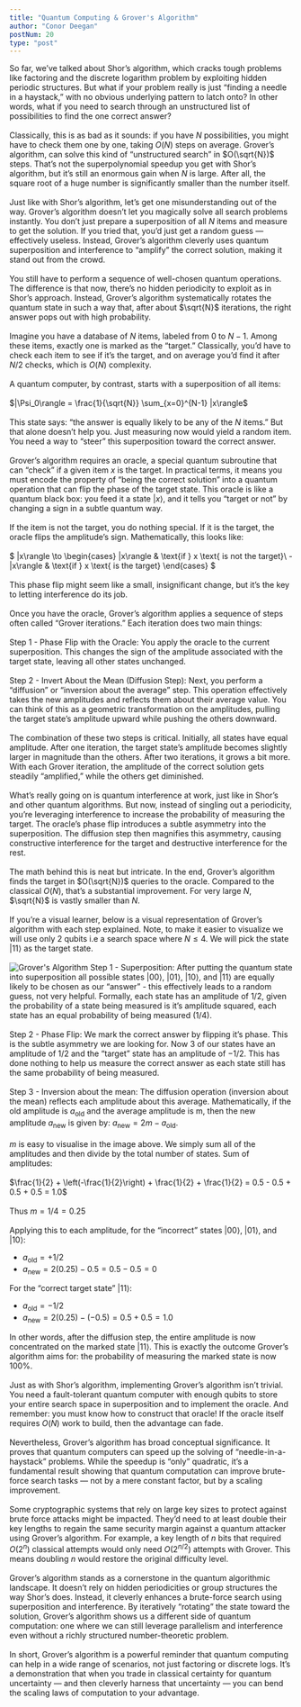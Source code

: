```yaml
---
title: "Quantum Computing & Grover's Algorithm"
author: "Conor Deegan"
postNum: 20
type: "post"
---
```


So far, we’ve talked about Shor’s algorithm, which cracks tough problems like factoring and the discrete logarithm problem by exploiting hidden periodic structures. But what if your problem really is just “finding a needle in a haystack,” with no obvious underlying pattern to latch onto? In other words, what if you need to search through an unstructured list of possibilities to find the one correct answer?
\
\
Classically, this is as bad as it sounds: if you have $N$ possibilities, you might have to check them one by one, taking $O(N)$ steps on average. Grover’s algorithm, can solve this kind of “unstructured search” in  $O(\sqrt{N})$  steps. That’s not the superpolynomial speedup you get with Shor’s algorithm, but it’s still an enormous gain when $N$ is large. After all, the square root of a huge number is significantly smaller than the number itself.
\
\
Just like with Shor’s algorithm, let’s get one misunderstanding out of the way. Grover’s algorithm doesn’t let you magically solve all search problems instantly. You don’t just prepare a superposition of all $N$ items and measure to get the solution. If you tried that, you’d just get a random guess — effectively useless. Instead, Grover’s algorithm cleverly uses quantum superposition and interference to “amplify” the correct solution, making it stand out from the crowd.
\
\
You still have to perform a sequence of well-chosen quantum operations. The difference is that now, there’s no hidden periodicity to exploit as in Shor’s approach. Instead, Grover’s algorithm systematically rotates the quantum state in such a way that, after about $\sqrt{N}$ iterations, the right answer pops out with high probability.
\
\
Imagine you have a database of $N$ items, labeled from $0$ to $N-1$. Among these items, exactly one is marked as the “target.” Classically, you’d have to check each item to see if it’s the target, and on average you’d find it after $N/2$  checks, which is $O(N)$ complexity.
\
\
A quantum computer, by contrast, starts with a superposition of all items:
\
\
$|\Psi_0\rangle = \frac{1}{\sqrt{N}} \sum_{x=0}^{N-1} |x\rangle$
\
\
This state says: “the answer is equally likely to be any of the $N$ items.” But that alone doesn’t help you. Just measuring now would yield a random item. You need a way to “steer” this superposition toward the correct answer.
\
\
Grover’s algorithm requires an oracle, a special quantum subroutine that can “check” if a given item $x$ is the target. In practical terms, it means you must encode the property of “being the correct solution” into a quantum operation that can flip the phase of the target state. This oracle is like a quantum black box: you feed it a state $|x\rangle$, and it tells you “target or not” by changing a sign in a subtle quantum way.
\
\
If the item is not the target, you do nothing special. If it is the target, the oracle flips the amplitude’s sign. Mathematically, this looks like:
\
\
$
|x\rangle \to
\begin{cases}
|x\rangle & \text{if } x \text{ is not the target}\\
-|x\rangle & \text{if } x \text{ is the target}
\end{cases}
$
\
\
This phase flip might seem like a small, insignificant change, but it’s the key to letting interference do its job.
\
\
Once you have the oracle, Grover’s algorithm applies a sequence of steps often called “Grover iterations.” Each iteration does two main things:
\
\
Step 1 - Phase Flip with the Oracle: You apply the oracle to the current superposition. This changes the sign of the amplitude associated with the target state, leaving all other states unchanged.
\
\
Step 2 - Invert About the Mean (Diffusion Step): Next, you perform a “diffusion” or “inversion about the average” step. This operation effectively takes the new amplitudes and reflects them about their average value. You can think of this as a geometric transformation on the amplitudes, pulling the target state’s amplitude upward while pushing the others downward.
\
\
The combination of these two steps is critical. Initially, all states have equal amplitude. After one iteration, the target state’s amplitude becomes slightly larger in magnitude than the others. After two iterations, it grows a bit more. With each Grover iteration, the amplitude of the correct solution gets steadily “amplified,” while the others get diminished.
\
\
What’s really going on is quantum interference at work, just like in Shor’s and other quantum algorithms. But now, instead of singling out a periodicity, you’re leveraging interference to increase the probability of measuring the target. The oracle’s phase flip introduces a subtle asymmetry into the superposition. The diffusion step then magnifies this asymmetry, causing constructive interference for the target and destructive interference for the rest.
\
\
The math behind this is neat but intricate. In the end, Grover’s algorithm finds the target in $O(\sqrt{N})$ queries to the oracle. Compared to the classical $O(N)$, that’s a substantial improvement. For very large $N$, $\sqrt{N}$ is vastly smaller than $N$.
\
\
If you’re a visual learner, below is a visual representation of Grover’s algorithm with each step explained. Note, to make it easier to visualize we will use only 2 qubits i.e a search space where $N\le4$. We will pick the state $|11\rangle$ as the target state.
\
\
![Grover's Algorithm](/post/grovers.png "Grover's Algorithm")
Step 1 - Superposition: After putting the quantum state into superposition all possible states $|00\rangle$, $|01\rangle$, $|10\rangle$, and $|11\rangle$ are equally likely to be chosen as our “answer” - this effectively leads to a random guess, not very helpful. Formally, each state has an amplitude of $1/2$, given the probability of a state being measured is it’s amplitude squared, each state has an equal probability of being measured ($1/4$).
\
\
Step 2 - Phase Flip: We mark the correct answer by flipping it’s phase. This is the subtle asymmetry we are looking for. Now 3 of our states have an amplitude of $1/2$ and the “target” state has an amplitude of $-1/2$. This has done nothing to help us measure the correct answer as each state still has the same probability of being measured.
\
\
Step 3 - Inversion about the mean: The diffusion operation (inversion about the mean) reflects each amplitude about this average. Mathematically, if the old amplitude is $a_{\text{old}}$ and the average amplitude is m, then the new amplitude $a_{\text{new}}$ is given by: $a_{\text{new}} = 2m - a_{\text{old}}$.
\
\
$m$ is easy to visualise in the image above. We simply sum all of the amplitudes and then divide by the total number of states. Sum of amplitudes:
\
\
$\frac{1}{2} + \left(-\frac{1}{2}\right) + \frac{1}{2} + \frac{1}{2} = 0.5 - 0.5 + 0.5 + 0.5 = 1.0$
\
\
Thus $m = 1/4 = 0.25$
\
\
Applying this to each amplitude, for the “incorrect” states $|00\rangle$, $|01\rangle$, and $|10\rangle$:
- $a_{\text{old}}=+1/2$
- $a_{\text{new}} = 2(0.25) - 0.5 = 0.5 - 0.5 = 0$

For the “correct target state” $|11\rangle$:
- $a_{\text{old}}=-1/2$
- $a_{\text{new}} = 2(0.25) - (-0.5) = 0.5 + 0.5 = 1.0$

In other words, after the diffusion step, the entire amplitude is now concentrated on the marked state $|11\rangle$. This is exactly the outcome Grover’s algorithm aims for: the probability of measuring the marked state is now 100%.
\
\
Just as with Shor’s algorithm, implementing Grover’s algorithm isn’t trivial. You need a fault-tolerant quantum computer with enough qubits to store your entire search space in superposition and to implement the oracle. And remember: you must know how to construct that oracle! If the oracle itself requires $O(N)$ work to build, then the advantage can fade.
\
\
Nevertheless, Grover’s algorithm has broad conceptual significance. It proves that quantum computers can speed up the solving of “needle-in-a-haystack” problems. While the speedup is “only” quadratic, it’s a fundamental result showing that quantum computation can improve brute-force search tasks — not by a mere constant factor, but by a scaling improvement.
\
\
Some cryptographic systems that rely on large key sizes to protect against brute force attacks might be impacted. They’d need to at least double their key lengths to regain the same security margin against a quantum attacker using Grover’s algorithm. For example, a key length of $n$ bits that required $O(2^n)$ classical attempts would only need $O(2^{n/2})$  attempts with Grover. This means doubling $n$ would restore the original difficulty level.
\
\
Grover’s algorithm stands as a cornerstone in the quantum algorithmic landscape. It doesn’t rely on hidden periodicities or group structures the way Shor’s does. Instead, it cleverly enhances a brute-force search using superposition and interference. By iteratively “rotating” the state toward the solution, Grover’s algorithm shows us a different side of quantum computation: one where we can still leverage parallelism and interference even without a richly structured number-theoretic problem.
\
\
In short, Grover’s algorithm is a powerful reminder that quantum computing can help in a wide range of scenarios, not just factoring or discrete logs. It’s a demonstration that when you trade in classical certainty for quantum uncertainty — and then cleverly harness that uncertainty — you can bend the scaling laws of computation to your advantage.